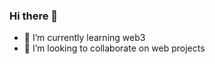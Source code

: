 ### Hi there 👋
- 🔭 I’m currently learning web3
- 👯 I’m looking to collaborate on web projects

<!--
**ilimitado03/ilimitado03** is a ✨ _special_ ✨ repository because its `README.md` (this file) appears on your GitHub profile.

Here are some ideas to get you started:

- 🤔 I’m looking for help with ...
- 💬 Ask me about ...
- 📫 How to reach me: ...
- 😄 Pronouns: ...
- ⚡ Fun fact: ...
-->
